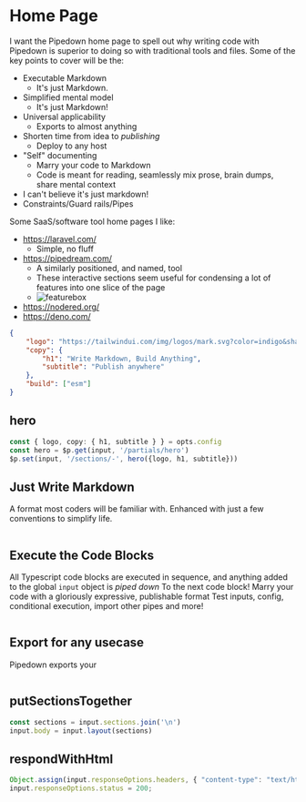 # Home Page

I want the Pipedown home page to spell out why writing code with Pipedown is superior to doing so with traditional tools and files. Some of the key points to cover will be the:
- Executable Markdown
  - It's just Markdown.
- Simplified mental model
  - It's just Markdown!
- Universal applicability
  - Exports to almost anything
- Shorten time from idea to _publishing_
  - Deploy to any host
- "Self" documenting
  - Marry your code to Markdown
  - Code is meant for reading, seamlessly mix prose, brain dumps, share mental context
- I can't believe it's just markdown!
- Constraints/Guard rails/Pipes




Some SaaS/software tool home pages I like:
- https://laravel.com/
  - Simple, no fluff
- https://pipedream.com/
  - A similarly positioned, and named, tool
  - These interactive sections seem useful for condensing a lot of features into one slice of the page
  - ![featurebox](../../img/featurebox.png)
- https://nodered.org/
- https://deno.com/

```json
{
    "logo": "https://tailwindui.com/img/logos/mark.svg?color=indigo&shade=600",
    "copy": {
        "h1": "Write Markdown, Build Anything",
        "subtitle": "Publish anywhere"
    },
    "build": ["esm"]
}
```

## hero
```ts
const { logo, copy: { h1, subtitle } } = opts.config
const hero = $p.get(input, '/partials/hero')
$p.set(input, '/sections/-', hero({logo, h1, subtitle}))
```


## Just Write Markdown
A format most coders will be familiar with. Enhanced with just a few conventions to simplify life. 
```
```

## Execute the Code Blocks
All Typescript code blocks are executed in sequence, and anything added to the global `input` object is _piped down_ To the next code block!
Marry your code with a gloriously expressive, publishable format
Test inputs, config, conditional execution, import other pipes and more!
```
```

## Export for any usecase
Pipedown exports your
```
```

## putSectionsTogether
```ts
const sections = input.sections.join('\n')
input.body = input.layout(sections)
```


## respondWithHtml
```ts
Object.assign(input.responseOptions.headers, { "content-type": "text/html" });
input.responseOptions.status = 200;
```
